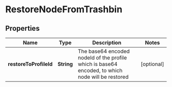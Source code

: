 # RestoreNodeFromTrashbin

## Properties

| Name                   | Type       | Description                                                                                      | Notes      |
| ---------------------- | ---------- | ------------------------------------------------------------------------------------------------ | ---------- |
| **restoreToProfileId** | **String** | The base64 encoded nodeId of the profile which is base64 encoded, to which node will be restored | [optional] |
